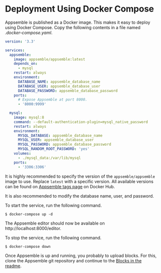 # Deployment Using Docker Compose

Appsemble is published as a Docker image. This makes it easy to deploy using Docker Compose. Copy
the following contents in a file named _.docker-compose.yaml_.

```yaml
version: '3.3'

services:
  appsemble:
    image: appsemble/appsemble:latest
    depends_on:
      - mysql
    restart: always
    environment:
      DATABASE_NAME: appsemble_database_name
      DATABASE_USER: appsemble_database_user
      DATABASE_PASSWORD: appsemble_database_password
    ports:
      # Expose Appsemble at port 8000.
      - '8000:9999'

  mysql:
    image: mysql:8
    command: --default-authentication-plugin=mysql_native_password
    restart: always
    environment:
      MYSQL_DATABASE: appsemble_database_name
      MYSQL_USER: appsemble_database_user
      MYSQL_PASSWORD: appsemble_database_password
      MYSQL_RANDOM_ROOT_PASSWORD: 'yes'
    volumes:
      - ./mysql_data:/var/lib/mysql
    ports:
      - '3306:3306'
```

It is highly recommended to specify the version of the `appsemble/appsemble` image to use. Replace
`latest` with a specific version. All available versions can be found on [Appsemble tags page][] on
Docker Hub.

It is also recommended to modify the database name, user, and password.

To start the service, run the following command.

```
$ docker-compose up -d
```

The Appsemble editor should now be available on http://localhost:8000/editor.

To stop the service, run the following command.

```
$ docker-compose down
```

Once Appsemble is up and running, you probably to upload blocks. For this, clone the Appsemble git
repository and continue to the [Blocks in the readme](../#Blocks).

[appsemble tags page]: https://hub.docker.com/r/appsemble/appsemble/tags
